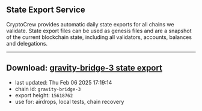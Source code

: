 ## State Export Service
CryptoCrew provides automatic daily state exports for all chains we validate. State export files can be used as genesis files and are a snapshot of the current blockchain state, including all validators, accounts, balances and delegations.

---
**Download: [gravity-bridge-3 state export](https://dl-eu2.ccvalidators.com/SERVICE/gravitybridge/gravity-bridge-3_export_15618762.json)**
---

- last updated: Thu Feb 06 2025 17:19:14
- chain id: `gravity-bridge-3`
- export height: `15618762`
- use for: airdrops, local tests, chain recovery
